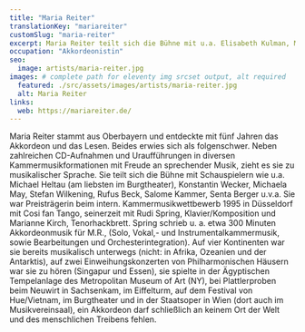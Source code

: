 ```yaml
---
title: "Maria Reiter"
translationKey: "mariareiter"
customSlug: "maria-reiter"
excerpt: Maria Reiter teilt sich die Bühne mit u.a. Elisabeth Kulman, Michaela May, Norbert Nagel, Salome Kammer, Stefan Wilkening, Gerald Huber, Christian Gruber, Friedrich von Thun, Rudi Spring und Joachim Król.
occupation: "Akkordeonistin"
seo:
  image: artists/maria-reiter.jpg
images: # complete path for eleventy img srcset output, alt required
  featured: ./src/assets/images/artists/maria-reiter.jpg
  alt: Maria Reiter
links:
  web: https://mariareiter.de/
---
```


Maria Reiter stammt aus Oberbayern und entdeckte mit fünf Jahren das Akkordeon und das Lesen. Beides erwies sich als folgenschwer. Neben zahlreichen CD-Aufnahmen und Uraufführungen in diversen Kammermusikformationen mit Freude an sprechender Musik, zieht es sie zu musikalischer Sprache. Sie teilt sich die Bühne mit Schauspielern wie u.a. Michael Heltau (am liebsten im Burgtheater), Konstantin Wecker, Michaela May, Stefan Wilkening, Rufus Beck, Salome Kammer, Senta Berger u.v.a. Sie war Preisträgerin beim intern. Kammermusikwettbewerb 1995 in Düsseldorf mit Cosi fan Tango, seinerzeit mit Rudi Spring, Klavier/Komposition und Marianne Kirch, Tenorhackbrett. Spring schrieb u. a. etwa 300 Minuten Akkordeonmusik für M.R., (Solo, Vokal,- und Instrumentalkammermusik, sowie Bearbeitungen und Orchesterintegration). Auf vier Kontinenten war sie bereits musikalisch unterwegs (nicht: in Afrika, Ozeanien und der Antarktis), auf zwei Einweihungskonzerten von Philharmonischen Häusern war sie zu hören (Singapur und Essen), sie spielte in der Ägyptischen Tempelanlage des Metropolitan Museum of Art (NY), bei Plattlerproben beim Neuwirt in Sachsenkam, im Eiffelturm, auf dem Festival von Hue/Vietnam, im Burgtheater und in der Staatsoper in Wien (dort auch im Musikvereinsaal), ein Akkordeon darf schließlich an keinem Ort der Welt und des menschlichen Treibens fehlen.
